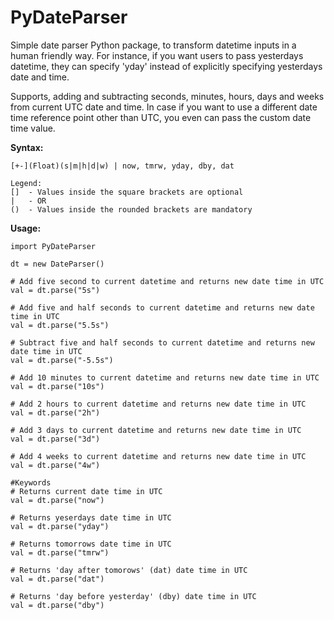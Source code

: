 # PyDateParser
Simple date parser Python package, to transform datetime inputs in a human friendly way. 
For instance, if you want users to pass yesterdays datetime, they can specify 'yday' instead of 
explicitly specifying yesterdays date and time.

Supports, adding and subtracting seconds, minutes, hours, days and weeks from current UTC date and time. 
In case if you want to use a different date time reference point other than UTC, you even can pass the custom
date time value.

**Syntax:**
 
```
[+-](Float)(s|m|h|d|w) | now, tmrw, yday, dby, dat

Legend:
[]  - Values inside the square brackets are optional
|   - OR
()  - Values inside the rounded brackets are mandatory
```

**Usage:**
 
```
import PyDateParser 

dt = new DateParser()

# Add five second to current datetime and returns new date time in UTC
val = dt.parse("5s") 

# Add five and half seconds to current datetime and returns new date time in UTC
val = dt.parse("5.5s") 

# Subtract five and half seconds to current datetime and returns new date time in UTC
val = dt.parse("-5.5s") 

# Add 10 minutes to current datetime and returns new date time in UTC
val = dt.parse("10s") 

# Add 2 hours to current datetime and returns new date time in UTC
val = dt.parse("2h") 

# Add 3 days to current datetime and returns new date time in UTC
val = dt.parse("3d")

# Add 4 weeks to current datetime and returns new date time in UTC
val = dt.parse("4w")

#Keywords
# Returns current date time in UTC
val = dt.parse("now")

# Returns yeserdays date time in UTC
val = dt.parse("yday")

# Returns tomorrows date time in UTC
val = dt.parse("tmrw")

# Returns 'day after tomorows' (dat) date time in UTC
val = dt.parse("dat")

# Returns 'day before yesterday' (dby) date time in UTC
val = dt.parse("dby")

``` 
